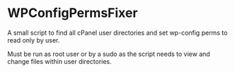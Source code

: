 # WPConfigPermsFixer
A small script to find all cPanel user directories and set wp-config perms to read only by user.

Must be run as root user or by a sudo as the script needs to view and change files within user directories.
